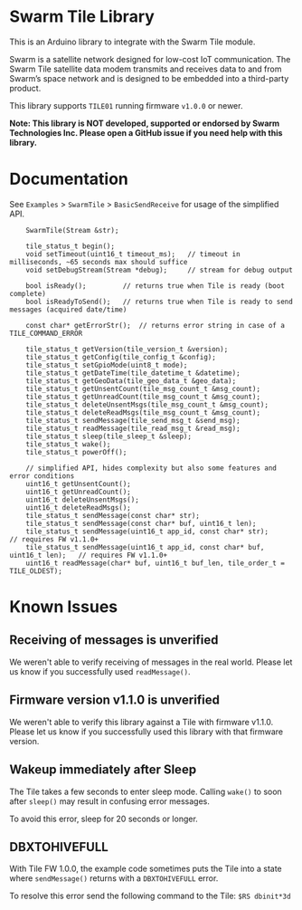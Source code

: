 # Swarm Tile Library

This is an Arduino library to integrate with the Swarm Tile module.

Swarm is a satellite network designed for low-cost IoT communication. The Swarm Tile satellite data modem transmits and receives data to and from Swarm’s space network and is designed to be embedded into a third-party product.

This library supports `TILE01` running firmware `v1.0.0` or newer.

**Note: This library is NOT developed, supported or endorsed by Swarm Technologies Inc. Please open a GitHub issue if you need help with this library.**

# Documentation

See `Examples` > `SwarmTile` > `BasicSendReceive` for usage of the simplified API.

```
    SwarmTile(Stream &str);

    tile_status_t begin();
    void setTimeout(uint16_t timeout_ms);   // timeout in milliseconds, ~65 seconds max should suffice
    void setDebugStream(Stream *debug);     // stream for debug output

    bool isReady();         // returns true when Tile is ready (boot complete)
    bool isReadyToSend();   // returns true when Tile is ready to send messages (acquired date/time)

    const char* getErrorStr();  // returns error string in case of a TILE_COMMAND_ERROR

    tile_status_t getVersion(tile_version_t &version);
    tile_status_t getConfig(tile_config_t &config);
    tile_status_t setGpioMode(uint8_t mode);
    tile_status_t getDateTime(tile_datetime_t &datetime);
    tile_status_t getGeoData(tile_geo_data_t &geo_data);
    tile_status_t getUnsentCount(tile_msg_count_t &msg_count);
    tile_status_t getUnreadCount(tile_msg_count_t &msg_count);
    tile_status_t deleteUnsentMsgs(tile_msg_count_t &msg_count);
    tile_status_t deleteReadMsgs(tile_msg_count_t &msg_count);
    tile_status_t sendMessage(tile_send_msg_t &send_msg);
    tile_status_t readMessage(tile_read_msg_t &read_msg);
    tile_status_t sleep(tile_sleep_t &sleep);
    tile_status_t wake();
    tile_status_t powerOff();

    // simplified API, hides complexity but also some features and error conditions
    uint16_t getUnsentCount();
    uint16_t getUnreadCount();
    uint16_t deleteUnsentMsgs();
    uint16_t deleteReadMsgs();
    tile_status_t sendMessage(const char* str);
    tile_status_t sendMessage(const char* buf, uint16_t len);
    tile_status_t sendMessage(uint16_t app_id, const char* str);     // requires FW v1.1.0+    
    tile_status_t sendMessage(uint16_t app_id, const char* buf, uint16_t len);   // requires FW v1.1.0+
    uint16_t readMessage(char* buf, uint16_t buf_len, tile_order_t = TILE_OLDEST);
```

# Known Issues

## Receiving of messages is unverified

We weren't able to verify receiving of messages in the real world. Please let us know if you successfully used `readMessage()`.

## Firmware version v1.1.0 is unverified

We weren't able to verify this library against a Tile with firmware v1.1.0. Please let us know if you successfully used this library with that firmware version.

## Wakeup immediately after Sleep

The Tile takes a few seconds to enter sleep mode. Calling `wake()` to soon after `sleep()` may result in confusing error messages. 

To avoid this error, sleep for 20 seconds or longer.

## DBXTOHIVEFULL

With Tile FW 1.0.0, the example code sometimes puts the Tile into a state where `sendMessage()` returns with a `DBXTOHIVEFULL` error.

To resolve this error send the following command to the Tile: `$RS dbinit*3d`
